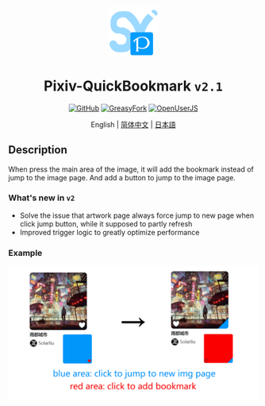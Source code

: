 <div align="center">
    <img src="https://github.com/SynRGB/Pixiv-QuickBookmark/raw/main/%23README/icon/256.png" width="20%"/>
    <h1>Pixiv-QuickBookmark <code>v2.1</code></h1>
	<p>
        <a href='https://github.com/SynRGB/Pixiv-QuickBookmark'><img src="https://img.shields.io/badge/-GitHub-3A3A3A?style=flat&amp;logo=GitHub&amp;logoColor=white" referrerpolicy="no-referrer" alt="GitHub"></a>
	    <a href='https://greasyfork.org/en/scripts/453417-pixiv-quickbookmark'><img src="https://img.shields.io/badge/-GreasyFork-670000?style=flat&amp;logo=tampermonkey&amp;logoColor=white" referrerpolicy="no-referrer" alt="GreasyFork"></a>
        <a href='https://openuserjs.org/scripts/TitanRGB/Pixiv-QuickBookmark'><img src="https://img.shields.io/badge/-OpenUserJS-004796?style=flat&amp;logo=tampermonkey&amp;logoColor=white" referrerpolicy="no-referrer" alt="OpenUserJS"></a>
    </p>
    <p>English | <a href='https://github.com/SynRGB/Pixiv-QuickBookmark/blob/main/%23README/README-zh.md'>简体中文</a> | <a href="https://github.com/SynRGB/Pixiv-QuickBookmark/blob/main/%23README/README-jp.md">日本語</a></p>
</div>

## Description

When press the main area of the image, it will add the bookmark instead of jump to the image page. And add a button to jump to the image page.

### What's new in `v2`

- Solve the issue that artwork page always force jump to new page when click jump button, while it supposed to partly refresh
- Improved trigger logic to greatly optimize performance

### Example

<img src="https://github.com/SynRGB/Pixiv-QuickBookmark/raw/main/%23README/example-eng.png"/>